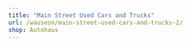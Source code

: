 ```yaml
---
title: "Main Street Used Cars and Trucks"
url: /wauseon/main-street-used-cars-and-trucks-2/
shop: Autohaus
---
```

